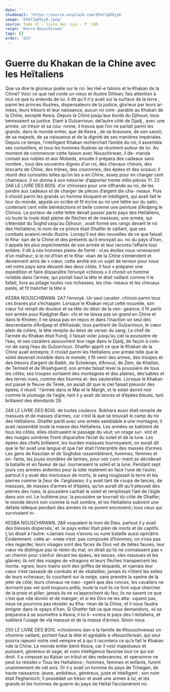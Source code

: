 ```yaml
---
date: ''
thumbnail: 'https://source.unsplash.com/EFm7JpD9jy8'
image: 'EFm7JpD9jy8.jpeg'
source: tome VI - livre des rois - P. 245
reign: 'Kesra Nouschirwan'
tags: []
order: '031'
---
```


# Guerre du Khakan de la Chine avec les Heïtaliens

Que va dire le glorieux poële sur le roi. les Heî-e talions et le Khakan de la Chine? Voici ce que rad conte un vieux et illustre Dihkan; fais attention à tout ce que tu entends de lui. Il dit qu’il n’y avait
sur la surface de la terre , parmi les princes illustres, dispensateurs de la justice, glorieux par leurs ar- mées, leurs trésors et leur naissance, aucun roi com- parable au Khakan de la Chine, excepté Kesra. Depuis la Chine jusqu’aux bords du Djihoun, tous bénissaient sa justice. Etant à Gulzarrioun, del’autre
côté de Djadj , avec une armée, un trésor et sa cou-
ronne, il trouva que l’on ne parlait parmi les grands.
dans le monde entier, que de Kesra , de sa bravoure,
de son savoir, de sa majesté, de sa naissance et
de la dignité de ses manières impériales. Depuis ce
temps, l’intelligent Khakan recherchait l’amitié du
roi; il assembla ses conseillers, et tous les hommes illustres se réunirent autour de lui. Au moment de commencer cette liaison avec Nouschirwan, il de- manda conseil aux nobles et aux Mobeds, ensuite il prépara des cadeaux sans nombre , tous des souvenirs dignes d’un roi, des chevaux chinois, des brocarts de
Chine, des trônes, des couronnes, des épées et des
sceaux; il réunit des curiosités telles qu’on les a en
Chine, assez pour en charger cent chameaux. Il on donna à son trésorier d’apporter trente mille pièces
Yl. 22
2A6 LE LIVRE DES BOIS.
d’or chinoises pour une offrande au roi, de les joindre
aux cadeaux et de charger de pièces d’argent dix cha- meaux. Puis il choisit parmi les grands un homme éloquent et intelligent, qui avait fait le tour du monde, appela un scribe et fit écrire au roi une lettre sur du satin, contenant cent mille bénédictions et belle comme une peinture d’Ardjeng le Chinois.
Le porteur de cette lettre devait passer parle pays des Heïtaliens, où toute la route était pleine de flèches et de massues; une armée, qui s’étendait du
Soghd usqu’au Djihoun , avait formé ses rangs devant
le roi des Heïtaliens; le nom de ce prince était Ghatfer
le vaillant, que ses combats avaient rendu illustre. Lorsqu’il eut des nouvelles de ce que faisait le Kha- kan de la Chine et des présents qu’il envoyait au.
roi du pays d’Iran, il appela les plus expérimentés
de son armée et leur raconta l’affaire tout entière. Il dit à ces hommes pleins de fierté : «Les étoiles nous «menacent d’un malheur; si le roi d’Iran et le Kha- «kan de la Chine s’entendent et deviennent amis de « cœur, cette amitié est un sujet de terreur pour nous «et notre pays sera dévasté des deux côtés. Il faut
« préparer une expédition et faire disparaître l’envoyé «chinois.»
Il choisit un homme notable dans l’armée, qui portait haut la tête et était vaillant comme il le fallait, livra au pillage toutes ces richesses, les cha- meaux et les chevaux parés, et fit trancher la tète à

KESRA NOUSCHIBWAN. 2A7 l’envoyé. Un seul cavalier. chinois parmi tous ces
braves put s’échapper.
Lorsque le Khakan reçut cette nouvelle, son cœur
fut rempli de douleur et sa tête du désir de la ven-
geance; il fit partir son armée pour Kadjghar-Bas-
chi et ne laissa pas un grand en Chine et dans le Khoten; il ne laissa pas en repos et dans l’inaction
un seul des descendants d’Ardjasp et d’Afrasiab;
tous partirent de Gulzarrioun, le cœur plein de colère,
la tête remplie du désir de verser du sang. Le chef
de l’armée du Khakan était Fundj, il faisait voler
jusqu’au ciel la poussière de l’eau, et ses cavaliers assouvirent leur rage dans le Djadj, de façon à colo-
ror de sang l’eau du Gulzarrioun. Ghatfer apprit ce que le Khakan de la Chine avait entrepris; il choisit parmi les Heïtaliens une armée telle que le soleil devenait invisible dans le monde; il fit venir des armes, des troupes et des trésors d’argent de Balkh,
de Scheknan, d’Amouï, de Zem, de Khatlan, de Termed et de Wisehguerd; son armée faisait lever la poussière de tous les côtés; ses troupes sortaient des montagnes et des plaines, des’sables et des terres nues, comme des fourmis et. des sauterelles. Lorsque le Khakan eut passé le fleuve de Terek, on aurait dit que le ciel faisait pleuvoir des épées; il réunit ’
l’armée dans le Mai et le Margh, et le soleil devint noir comme le plumage de l’aigle, tant il y avait de lances et d’épées bleues, tant brillaient des étendards 29.

248 LE LIVRE DES BOIS.
de toutes couleurs. Bokhara aussi était remplie de massues et de masses d’armes, car c’est là que se
trouvait le camp du roi des Héîtaliens.
Ghatfer partit avec une armée semblable à une
montagne; il avait rassemblé toute la masse des Heïtaliens. Les armées se battirent de tous les côtés,
elles obstruaient le passage du veut; un orage sur- vint et des nuages sombres firent disparaître l’éclat
du soleil et de la lune. Les épées des chefs brillaient,
les lourdes massues tournoyaient, on aurait dit que le fer avait une langue et que l’air était l’interprète
des masses d’armes. Les gens de Kasclian et de Soghdse rassemblèrent, hommes, femmes et en- fants, les joues inondées de larmes, pour voir com- ment se déciderait la bataille et en faveur de qui
.lourneraient le soleil et la lune. Pendant sept jours ces armées ardentes pour la lutte restèrent en face
l’une de l’aulre; partout il y avait des monceaux de
morts, le sang rougissait la terre et les pierres comme la [leur de .l’argliawan; il y avait tant de coups de lances, de massues, de masses d’armes et d’épées, qu’on aurait dit qu’il pleuvait des pierres
des nues; la poussière cachait le soleil et remplissait l’œil de l’aigle dans son vol. Le huitième jour, la poussière se tournait du côté de Ghatfer; le monde devint noir comme la nuit sombre, et les Heïtaliens
subirent une défaite lelleque pendant des années ils
ne purent encrevenir; tous ceux qui survivaient in-

KESBA NOUSCHIRWAN. 2&9
voquaient le nom de Dieu. partout il y avait des blessés dispersés,’ et. le pays entier litait plein de
morts et de captifs.
L’un disait à l’autre: «Jamais nous n’avons vu
«une bataille aussi opiniâtre. Évidemment. cette ar- «mée n’est. pas composée d’hommes, on n’ose pas
«les regarder, leurs visages sont des faces de Divs «et de bêtes fauves, leur cœur ne distingue pas le «bien du mal; on dirait qu’ils ne connaissent pas
« un chemin pour s’enfuir devant les épées, les lances,
«les massues et les glaives; ils ont des visages de «dragons et leurs flèches transpercent les monta. «gnes; leurs mains sont des griffes de léopards, et «jamais leur cœur n’est rassasié de combats et de «batailles; jamais ils n’ôtent les selles de leurs
«chevaux; ils couchent sur la neige, sans prendre la «peine de la jeter de côté; leurs chevaux ne man- «gent que des ronces, les cavaliers ne dorment pas «et sont toujours prêts; toute la nuit ils ne font «que chercher de la proie et piller; jamais ils ne «s’approchent du feu; ils ne savent ce que c’est que
«de dormir et de manger; et si les Divs ne les atta- «quent pas, nous ne pourrons pas résister au Kha- nkan de la Chine, et il nous faudra émigrer dans le «pays d’Iran. Si Ghatfer fait ce que nous demandons,
«il se préparera à se soumettre à Kesra; il lui li- «vrera le pays des I-leïtaliens, et oubliera l’usage de «la massue et de la masse d’armes. Sinon nous

250 LE LIVRE DES BOIS.
«choisirons dan-s la famille de Khouschnewaz un «homme vaillant, portant haut la tête et agréable à «Nouschirwan, qui seul pourra rajeunir notre vieil «empire et à qui il racontera ce qu’a fait le Khakan
«de la Chine. Le monde entier bénit Kesra, car il «est majestueux et puissant, généreux et sage, et «son intelligence favorise tout ce qui est droit. Il a «imposé au Kaïsar un tribut et des redevances, et «personne ne peut lui résister.»
Tous les Heïtaliens-, hommes, femmes et enfants, furent unanimement de cet avis. Or il y avait un homme du pays de Tchegan, de haute naissance. jeune, ambitieux, généreux, juste et intelligent : son
nom était Feghanisch; il possédait un trésor et avait
une armée à lui, et les grands et les hommes de guerre du pays de Heïtal l’acclamèrent roi.

